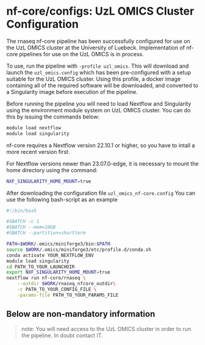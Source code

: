 # nf-core/configs: UzL OMICS Cluster Configuration

The rnaseq nf-core pipeline has been successfully configured for use on the UzL OMICS cluster at the University of Luebeck.
Implementation of nf-core pipelines for use on the UzL OMICS is in process. 

To use, run the pipeline with `-profile uzl_omics`. This will download and launch the `uzl_omics.config` which has been pre-configured with a setup suitable for the UzL OMICS cluster. Using this profile, a docker image containing all of the required software will be downloaded, and converted to a Singularity image before execution of the pipeline.

Before running the pipeline you will need to load Nextflow and Singularity using the environment module system on UzL OMICS cluster. You can do this by issuing the commands below:

```bash
module load nextflow
module load singularity
```

nf-core requires a Nextflow version 22.10.1 or higher, so you have to intall a more recent version first.

For Nextflow versions newer than 23.07.0-edge, it is necessary to mount the home directory using the command:

```bash
NXF_SINGULARITY_HOME_MOUNT=true
```
After downloading the configuration file `uzl_omics_nf-core.config` You can use the following bash-script as an example

```bash
#!/bin/bash

#SBATCH -c 1
#SBATCH --mem=10GB
#SBATCH --partition=shortterm

PATH=$WORK/.omics/miniforge3/bin:$PATH 
source $WORK/.omics/miniforge3/etc/profile.d/conda.sh  
conda activate YOUR_NEXTFLOW_ENV
module load singularity
cd PATH_TO_YOUR_LAUNCHDIR 
export NXF_SINGULARITY_HOME_MOUNT=true 
nextflow run nf-core/rnaseq \
    --outdir $WORK/rnaseq_nfcore_outdir\
    -c PATH_TO_YOUR_CONFIG_FILE \
    -params-file PATH_TO_YOUR_PARAMS_FILE
```

## Below are non-mandatory information

>note:
You will need access to the UzL OMICS cluster in order to run the pipeline. In doubt contact IT.
